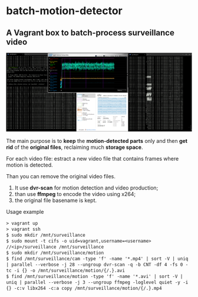 ﻿# batch-motion-detector

## A Vagrant box to batch-process surveillance video

![screenshot](./batch-motion-detector.png)

The main purpose is to **keep** the **motion-detected parts** only and then **get rid** of the **original files**, reclaiming much **storage space**.

For each video file:
  estract a new video file that contains frames where motion is detected.

Than you can remove the original video files.

1. It use **dvr-scan** for motion detection and video production;
1. than use **ffmpeg** to encode the video using x264;
1. the original file basename is kept.

Usage example
```
> vagrant up
> vagrant ssh
$ sudo mkdir /mnt/surveillance
$ sudo mount -t cifs -o uid=vagrant,username=<username> //<ip>/surveillance /mnt/surveillance
$ sudo mkdir /mnt/surveillance/motion
$ find /mnt/surveillance/cam -type 'f' -name '*.mp4' | sort -V | uniq | parallel --verbose -j 28 --ungroup dvr-scan -q -b CNT -df 4 -fs 0 -tc -i {} -o /mnt/surveillance/motion/{/.}.avi
$ find /mnt/surveillance/motion -type 'f' -name '*.avi' | sort -V | uniq | parallel --verbose -j 3 --ungroup ffmpeg -loglevel quiet -y -i {} -c:v libx264 -c:a copy /mnt/surveillance/motion/{/.}.mp4
```
